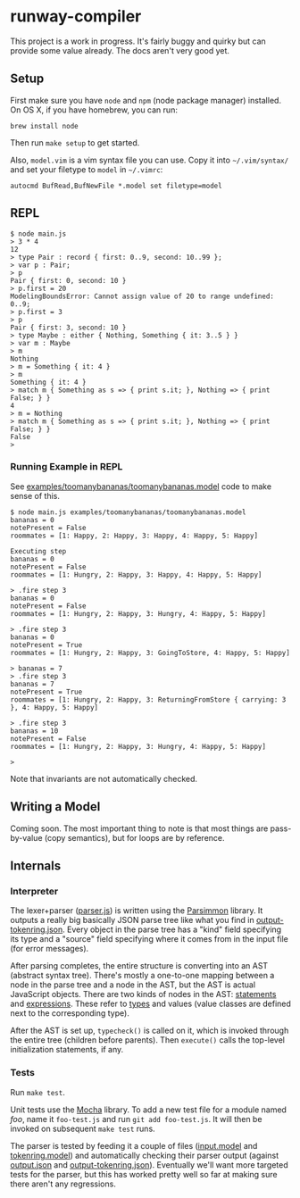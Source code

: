 # runway-compiler

This project is a work in progress. It's fairly buggy and quirky but can
provide some value already. The docs aren't very good yet.

Setup
-----

First make sure you have `node` and `npm` (node package manager) installed.
On OS X, if you have homebrew, you can run:

    brew install node

Then run `make setup` to get started.

Also, `model.vim` is a vim syntax file you can use. Copy it into
`~/.vim/syntax/` and set your filetype to `model` in `~/.vimrc`:

    autocmd BufRead,BufNewFile *.model set filetype=model

REPL
----

    $ node main.js 
    > 3 * 4
    12
    > type Pair : record { first: 0..9, second: 10..99 };
    > var p : Pair;
    > p
    Pair { first: 0, second: 10 }
    > p.first = 20
    ModelingBoundsError: Cannot assign value of 20 to range undefined: 0..9;
    > p.first = 3
    > p
    Pair { first: 3, second: 10 }
    > type Maybe : either { Nothing, Something { it: 3..5 } }
    > var m : Maybe
    > m
    Nothing
    > m = Something { it: 4 }
    > m
    Something { it: 4 }
    > match m { Something as s => { print s.it; }, Nothing => { print False; } }
    4
    > m = Nothing
    > match m { Something as s => { print s.it; }, Nothing => { print False; } }
    False
    > 


### Running Example in REPL

See [examples/toomanybananas/toomanybananas.model](examples/toomanybananas/toomanybananas.model)
code to make sense of this.

    $ node main.js examples/toomanybananas/toomanybananas.model 
    bananas = 0
    notePresent = False
    roommates = [1: Happy, 2: Happy, 3: Happy, 4: Happy, 5: Happy]
    
    Executing step
    bananas = 0
    notePresent = False
    roommates = [1: Hungry, 2: Happy, 3: Happy, 4: Happy, 5: Happy]
    
    > .fire step 3
    bananas = 0
    notePresent = False
    roommates = [1: Hungry, 2: Happy, 3: Hungry, 4: Happy, 5: Happy]
    
    > .fire step 3
    bananas = 0
    notePresent = True
    roommates = [1: Hungry, 2: Happy, 3: GoingToStore, 4: Happy, 5: Happy]
    
    > bananas = 7
    > .fire step 3
    bananas = 7
    notePresent = True
    roommates = [1: Hungry, 2: Happy, 3: ReturningFromStore { carrying: 3 }, 4: Happy, 5: Happy]
    
    > .fire step 3
    bananas = 10
    notePresent = False
    roommates = [1: Hungry, 2: Happy, 3: Hungry, 4: Happy, 5: Happy]
    
    > 

Note that invariants are not automatically checked.

Writing a Model
---------------

Coming soon. The most important thing to note is that most things are
pass-by-value (copy semantics), but for loops are by reference.

Internals
---------

### Interpreter

The lexer+parser ([parser.js](parser.js)) is written using the
[Parsimmon](https://github.com/jneen/parsimmon) library. It outputs a really
big basically JSON parse tree like what you find in
[output-tokenring.json](output-tokenring.json). Every object in the
parse tree has a "kind" field specifying its type and a "source" field
specifying where it comes from in the input file (for error messages).

After parsing completes, the entire structure is converting into an AST
(abstract syntax tree). There's mostly a one-to-one mapping between a node in
the parse tree and a node in the AST, but the AST is actual JavaScript objects.
There are two kinds of nodes in the AST: [statements](statements/) and
[expressions](expressions/). These refer to [types](types/) and values (value
classes are defined next to the corresponding type).

After the AST is set up, `typecheck()` is called on it, which is invoked
through the entire tree (children before parents). Then `execute()` calls the
top-level initialization statements, if any.

### Tests

Run `make test`.

Unit tests use the [Mocha](https://mochajs.org/) library.  To add a new test
file for a module named *foo*, name it `foo-test.js` and run `git add
foo-test.js`. It will then be invoked on subsequent `make test` runs.

The parser is tested by feeding it a couple of files
([input.model](input.model) and [tokenring.model](tokenring.model)) and
automatically checking their parser output (against [output.json](output.json)
and [output-tokenring.json](output-tokenring.json)). Eventually we'll want more
targeted tests for the parser, but this has worked pretty well so far at
making sure there aren't any regressions.
